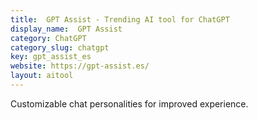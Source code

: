 ```yaml
---
title:  GPT Assist - Trending AI tool for ChatGPT
display_name:  GPT Assist
category: ChatGPT
category_slug: chatgpt
key: gpt_assist_es
website: https://gpt-assist.es/
layout: aitool
---
```


Customizable chat personalities for improved experience.
